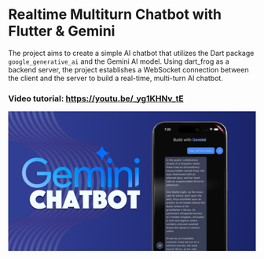# Realtime Multiturn Chatbot with Flutter & Gemini
The project aims to create a simple AI chatbot that utilizes the Dart package `google_generative_ai` and the Gemini AI model. Using dart_frog as a backend server, the project establishes a WebSocket connection between the client and the server to build a real-time, multi-turn AI chatbot. 

### Video tutorial: https://youtu.be/_yg1KHNv_tE

![Hero](screenshots/realtime-multiturn-chatbot-with-flutter-gemini.png)<br />
